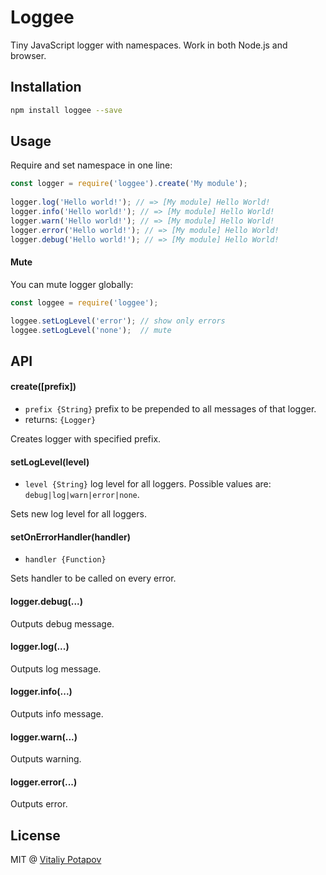 # Loggee

Tiny JavaScript logger with namespaces. Work in both Node.js and browser.

## Installation
```bash
npm install loggee --save
```

## Usage
Require and set namespace in one line:
```js
const logger = require('loggee').create('My module');
 
logger.log('Hello world!'); // => [My module] Hello World!
logger.info('Hello world!'); // => [My module] Hello World!
logger.warn('Hello world!'); // => [My module] Hello World!
logger.error('Hello world!'); // => [My module] Hello World!
logger.debug('Hello world!'); // => [My module] Hello World!
```

#### Mute
You can mute logger globally:
```js
const loggee = require('loggee');

loggee.setLogLevel('error'); // show only errors
loggee.setLogLevel('none');  // mute
```

## API

#### create([prefix])
  * `prefix {String}` prefix to be prepended to all messages of that logger.
  * returns: `{Logger}`
  
Creates logger with specified prefix. 

#### setLogLevel(level)
  * `level {String}` log level for all loggers. Possible values are: `debug|log|warn|error|none`. 

Sets new log level for all loggers.

#### setOnErrorHandler(handler)
  * `handler {Function}`

Sets handler to be called on every error.

#### logger.debug(...)
Outputs debug message.

#### logger.log(...)
Outputs log message.

#### logger.info(...)
Outputs info message.

#### logger.warn(...)
Outputs warning.

#### logger.error(...)
Outputs error.


## License
MIT @ [Vitaliy Potapov](https://github.com/vitalets)
